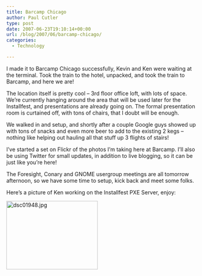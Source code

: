 ```yaml
---
title: Barcamp Chicago
author: Paul Cutler
type: post
date: 2007-06-23T19:10:14+00:00
url: /blog/2007/06/barcamp-chicago/
categories:
  - Technology

---
```

I made it to Barcamp Chicago successfully, Kevin and Ken were waiting at the terminal. Took the train to the hotel, unpacked, and took the train to Barcamp, and here we are!

The location itself is pretty cool &#8211; 3rd floor office loft, with lots of space. We&#8217;re currently hanging around the area that will be used later for the Installfest, and presentations are already going on. The formal presentation room is curtained off, with tons of chairs, that I doubt will be enough.

We walked in and setup, and shortly after a couple Google guys showed up with tons of snacks and even more beer to add to the existing 2 kegs &#8211; nothing like helping out hauling all that stuff up 3 flights of stairs!

I&#8217;ve started a set on Flickr of the photos I&#8217;m taking here at Barcamp. I&#8217;ll also be using Twitter for small updates, in addition to live blogging, so it can be just like you&#8217;re here!

The Foresight, Conary and GNOME usergroup meetings are all tomorrow afternoon, so we have some time to setup, kick back and meet some folks.

Here&#8217;s a picture of Ken working on the Installfest PXE Server, enjoy:

[<img src="https://i1.wp.com/farm2.static.flickr.com/1063/602997930_b57db62941_m.jpg?resize=240%2C180" width="240" height="180" alt="dsc01948.jpg" data-recalc-dims="1" />][1]

 [1]: http://www.flickr.com/photos/silwenae/602997930/ "Photo Sharing"